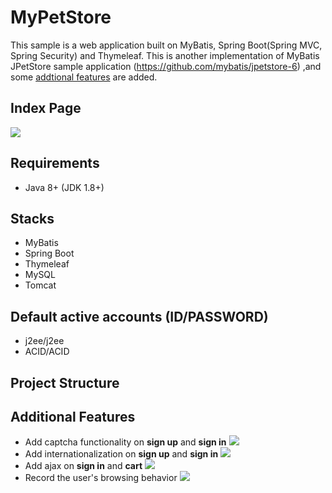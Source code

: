 # MyPetStore

This sample is a web application built on MyBatis, Spring Boot(Spring MVC, Spring Security) and Thymeleaf. This is another implementation of MyBatis JPetStore sample application (https://github.com/mybatis/jpetstore-6) ,and some [addtional features](#addtional-features) are added.

## Index Page

![](https://user-images.githubusercontent.com/37578699/43036096-26b2f834-8d2d-11e8-89d5-8c35ead68a60.png)

## Requirements

* Java 8+ (JDK 1.8+)

## Stacks

* MyBatis
* Spring Boot
* Thymeleaf
* MySQL
* Tomcat

## Default active accounts (ID/PASSWORD)

* j2ee/j2ee
* ACID/ACID

## Project Structure


## Additional Features

* Add captcha functionality on **sign up** and **sign in**
![](https://user-images.githubusercontent.com/37578699/43036099-27d135f0-8d2d-11e8-9e64-5c2f10531725.png)
* Add internationalization on **sign up** and **sign in**
![](https://user-images.githubusercontent.com/37578699/43036100-28150a28-8d2d-11e8-8d5f-37c1ce7ecbe8.png)
* Add ajax on **sign in** and **cart**
![](https://user-images.githubusercontent.com/37578699/43036163-65de0b1a-8d2e-11e8-8009-e404a874be05.png)
* Record the user's browsing behavior
![](https://user-images.githubusercontent.com/37578699/43036102-290b7c96-8d2d-11e8-82bb-47a2cb923aa8.png)
